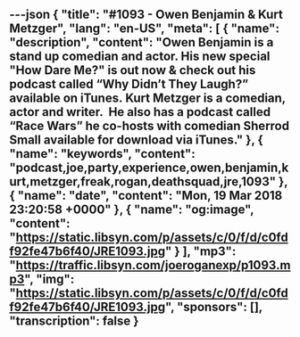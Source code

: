 ---json
{
  "title": "#1093 - Owen Benjamin & Kurt Metzger",
  "lang": "en-US",
  "meta": [
    {
      "name": "description",
      "content": "Owen Benjamin is a stand up comedian and actor. His new special \"How Dare Me?\" is out now & check out his podcast called “Why Didn’t They Laugh?” available on iTunes. Kurt Metzger is a comedian, actor and writer.  He also has a podcast called “Race Wars” he co-hosts with comedian Sherrod Small available for download via iTunes."
    },
    {
      "name": "keywords",
      "content": "podcast,joe,party,experience,owen,benjamin,kurt,metzger,freak,rogan,deathsquad,jre,1093"
    },
    {
      "name": "date",
      "content": "Mon, 19 Mar 2018 23:20:58 +0000"
    },
    {
      "name": "og:image",
      "content": "https://static.libsyn.com/p/assets/c/0/f/d/c0fdf92fe47b6f40/JRE1093.jpg"
    }
  ],
  "mp3": "https://traffic.libsyn.com/joeroganexp/p1093.mp3",
  "img": "https://static.libsyn.com/p/assets/c/0/f/d/c0fdf92fe47b6f40/JRE1093.jpg",
  "sponsors": [],
  "transcription": false
}
---
<episode-header />

<timemark seconds="0" />

<transcribe-call-to-action />

<episode-footer />